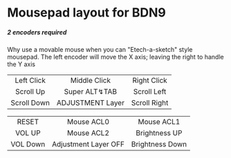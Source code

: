 # Mousepad layout for BDN9
##### 2 encoders required
Why use a movable mouse when you can "Etech-a-sketch" style mousepad. 
The left encoder will move the X axis; leaving the right to handle the Y axis

|   |   |   |
|:-:|:-:|:-:|
| Left Click | Middle Click | Right Click |
| Scroll Up | Super ALT↯TAB | Scroll Left |
| Scroll Down | ADJUSTMENT Layer | Scroll Right|

|   |   |   |
|:-:|:-:|:-:|
| RESET | Mouse ACL0 | Mouse ACL1 |
| VOL UP | Mouse ACL2 | Brightness UP |
| VOL Down | Adjustment Layer OFF | Brightness Down |

